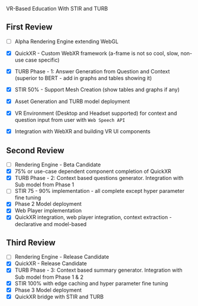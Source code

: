 VR-Based Education With STIR and TURB

## First Review
- [ ] Alpha Rendering Engine extending WebGL
- [x] QuickXR - Custom WebXR framework (a-frame is not so cool, slow, non-use case specific)
- [x] TURB Phase - 1: Answer Generation from Question and Context (superior to BERT - add in graphs and tables showing it)
- [x] STIR 50% - Support Mesh Creation (show tables and graphs if any)
- [x] Asset Generation and TURB model deployment
- [x] VR Environment (Desktop and Headset supported) for context and question input from user with `Web Speech API`
- [x] Integration with WebXR and building VR UI components


## Second Review
- [ ] Rendering Engine - Beta Candidate
- [x] 75% or use-case dependent component completion of QuickXR
- [x] TURB Phase - 2: Context based questions generator. Integration with Sub model from Phase 1
- [ ] STIR 75 - 90% implementation - all complete except hyper parameter fine tuning
- [x] Phase 2 Model deployment
- [x] Web Player implementation
- [x] QuickXR integration, web player integration, context extraction - declarative and model-based

## Third Review
- [ ] Rendering Engine - Release Candidate
- [x] QuickXR - Release Candidate
- [x] TURB Phase - 3: Context based summary generator. Integration with Sub model from Phase 1 & 2
- [x] STIR 100% with edge caching and hyper parameter fine tuning
- [x] Phase 3 Model deployment
- [x] QuickXR bridge with STIR and TURB